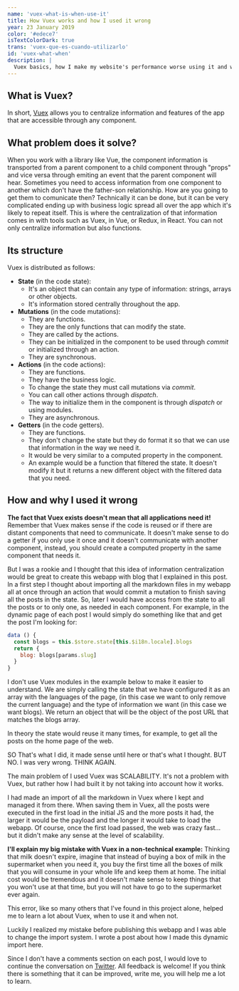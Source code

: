 ```yaml
---
name: 'vuex-what-is-when-use-it'
title: How Vuex works and how I used it wrong
year: 23 January 2019
color: '#edece7'
isTextColorDark: true
trans: 'vuex-que-es-cuando-utilizarlo'
id: 'vuex-what-when'
description: |
  Vuex basics, how I make my website's performance worse using it and why
---
```


## What is Vuex?
In short, [Vuex](https://vuex.vuejs.org/) allows you to centralize information and features of the app that are accessible through any component.

## What problem does it solve?

When you work with a library like Vue, the component information is transported from a parent component to a child component through "props" and vice versa through emiting an event that the parent component will hear. Sometimes you need to access information from one component to another which don't have the father-son relationship. How are you going to get them to comunicate then? Technically it can be done, but it can be very complicated ending up with business logic spread all over the app which it's likely to repeat itself. This is where the centralization of that information comes in with tools such as Vuex, in Vue, or Redux, in React. You can not only centralize information but also functions.

## Its structure
Vuex is distributed as follows:

- **State** (in the code <inline-code>state</inline-code>):
  - It's an object that can contain any type of information: strings, arrays or other objects.
  - It's information stored centrally throughout the app.
- **Mutations** (in the code <inline-code>mutations</inline-code>):
  - They are functions.
  - They are the only functions that can modify the state.
  - They are called by the actions.
  - They can be initialized in the component to be used through *commit* or initialized through an action.
  - They are synchronous.
- **Actions** (in the code <inline-code>actions</inline-code>):
  - They are functions.
  - They have the business logic.
  - To change the state they must call mutations via *commit*.
  - You can call other actions through *dispatch*.
  - The way to initialize them in the component is through *dispatch* or using modules.
  - They are asynchronous.
- **Getters** (in the code <inline-code>getters</inline-code>).
  - They are functions.
  - They don't change the state but they do format it so that we can use that information in the way we need it.
  - It would be very similar to a computed property in the component.
  - An example would be a function that filtered the state. It doesn't modify it but it returns a new different object with the filtered data that you need.

## How and why I used it wrong

**The fact that Vuex exists doesn't mean that all applications need it!** Remember that Vuex makes sense if the code is reused or if there are distant components that need to communicate. It doesn't make sense to do a getter if you only use it once and it doesn't communicate with another component, instead, you should create a computed property in the same component that needs it.

But I was a rookie and I thought that this idea of ​​information centralization would be great to create this webapp with blog that I explained in this <nuxt-link to="blog-using-vue-nuxt-markdown">post</nuxt-link>. In a first step I thought about importing all the markdown files in my webapp all at once through an action that would commit a mutation to finish saving all the posts in the state. So, later I would have access from the state to all the posts or to only one, as needed in each component. For example, in the dynamic page of each post I would simply do something like that and get the post I'm looking for:

```javascript
data () {
  const blogs = this.$store.state[this.$i18n.locale].blogs
  return {
    blog: blogs[params.slug]
  }
}
```

I don't use Vuex modules in the example below to make it easier to understand. We are simply calling the state that we have configured it as an array with the languages ​​of the page, (in this case we want to only remove the current language) and the type of information we want (in this case we want blogs).
We return an object that will be the object of the post URL that matches the blogs array.

In theory the state would reuse it many times, for example, to get all the posts on the home page of the web.

SO That's what I did, it made sense until here or that's what I thought. BUT NO. I was very wrong. THINK AGAIN.

The main problem of I used Vuex was SCALABILITY. It's not a problem with Vuex, but rather how I had built it by not taking into account how it works.

I had made an import of all the markdown in Vuex where I kept and managed it from there. When saving them in Vuex, all the posts were executed in the first load in the initial JS and the more posts it had, the larger it would be the payload and the longer it would take to load the webapp. Of course, once the first load passed, the web was crazy fast... but it didn't make any sense at the level of scalability.

**I'll explain my big mistake with Vuex in a non-technical example:** Thinking that milk doesn't expire, imagine that instead of buying a box of milk in the supermarket when you need it, you buy the first time all the boxes of milk that you will consume in your whole life and keep them at home. The initial cost would be tremendous and it doesn't make sense to keep things that you won't use at that time, but you will not have to go to the supermarket ever again.

This error, like so many others that I've found in this project alone, helped me to learn a lot about Vuex, when to use it and when not.

Luckily I realized my mistake before publishing this webapp and I was able to change the import system. I wrote a post about how I made this dynamic import <nuxt-link to="blog-using-vue-nuxt-markdown">here</nuxt-link>.

Since I don't have a comments section on each post, I would love to continue the conversation on [Twitter](https://twitter.com/MarinaAisa). All feedback is welcome! If you think there is something that it can be improved, write me, you will help me a lot to learn.